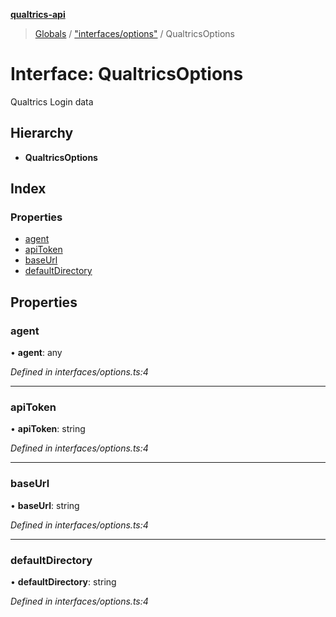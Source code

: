 **[qualtrics-api](../README.md)**

> [Globals](../globals.md) / ["interfaces/options"](../modules/_interfaces_options_.md) / QualtricsOptions

# Interface: QualtricsOptions

Qualtrics Login data

## Hierarchy

* **QualtricsOptions**

## Index

### Properties

* [agent](_interfaces_options_.qualtricsoptions.md#agent)
* [apiToken](_interfaces_options_.qualtricsoptions.md#apitoken)
* [baseUrl](_interfaces_options_.qualtricsoptions.md#baseurl)
* [defaultDirectory](_interfaces_options_.qualtricsoptions.md#defaultdirectory)

## Properties

### agent

•  **agent**: any

*Defined in interfaces/options.ts:4*

___

### apiToken

•  **apiToken**: string

*Defined in interfaces/options.ts:4*

___

### baseUrl

•  **baseUrl**: string

*Defined in interfaces/options.ts:4*

___

### defaultDirectory

•  **defaultDirectory**: string

*Defined in interfaces/options.ts:4*
